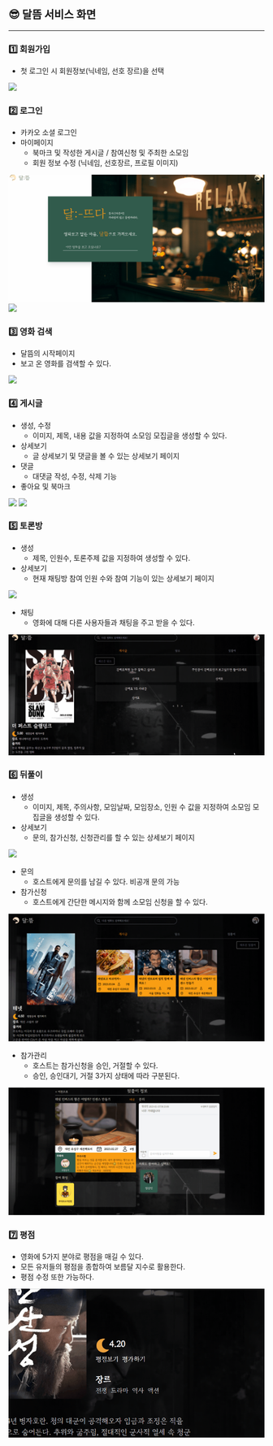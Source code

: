 
## 😎 달뜸 서비스 화면
---

### 1️⃣ 회원가입
- 첫 로그인 시 회원정보(닉네임, 선호 장르)을 선택
<img src="../docs/gif/SignUp.gif">

### 2️⃣ 로그인
- 카카오 소셜 로그인
- 마이페이지
    - 북마크 및 작성한 게시글 / 참여신청 및 주최한 소모임
    - 회원 정보 수정 (닉네임, 선호장르, 프로필 이미지)
<img src="../docs/gif/Login.gif">
<img src="../docs/gif/MovieMypage.gif">


### 3️⃣ 영화 검색
- 달뜸의 시작페이지
- 보고 온 영화를 검색할 수 있다.
<img src="../docs/gif/MovieSearch.gif">

### 4️⃣ 게시글
- 생성, 수정
    - 이미지, 제목, 내용 값을 지정하여 소모임 모집글을 생성할 수 있다.
- 상세보기
    - 글 상세보기 및 댓글을 볼 수 있는 상세보기 페이지
- 댓글
    - 대댓글 작성, 수정, 삭제 기능
- 좋아요 및 북마크
<img src="../docs/gif/Board.gif">
<img src="../docs/gif/BoardComment.gif">

### 5️⃣ 토론방
- 생성
    - 제목, 인원수, 토론주제 값을 지정하여 생성할 수 있다.
- 상세보기
    - 현재 채팅방 참여 인원 수와 참여 기능이 있는 상세보기 페이지
<img src="../docs/gif/ChatCreate.gif">

- 채팅
    - 영화에 대해 다른 사용자들과 채팅을 주고 받을 수 있다.
<img src="../docs/gif/Chat.gif">

### 6️⃣ 뒤풀이
- 생성
    - 이미지, 제목, 주의사항, 모임날짜, 모임장소, 인원 수  값을 지정하여 소모임 모집글을 생성할 수 있다.
- 상세보기
    - 문의, 참가신청, 신청관리를 할 수 있는 상세보기 페이지
<img src="../docs/gif/PartyCreate.gif">

- 문의
    - 호스트에게 문의를 남길 수 있다. 비공개 문의 가능
- 참가신청
    - 호스트에게 간단한 메시지와 함께 소모임 신청을 할 수 있다.
<img src="../docs/gif/PartyJoinComment.gif">

- 참가관리
    - 호스트는 참가신청을 승인, 거절할 수 있다.
    - 승인, 승인대기, 거절 3가지 상태에 따라 구분된다.
<img src="../docs/gif/PartyJoinAccept.gif">


### 7️⃣ 평점
- 영화에 5가지 분야로 평점을 매길 수 있다.
- 모든 유저들의 평점을 종합하여 보름달 지수로 활용한다.
- 평점 수정 또한 가능하다.
<img src="../docs/gif/Rating.gif">